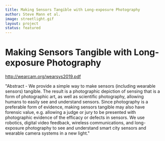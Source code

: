 ```yaml
---
title: Making Sensors Tangible with Long-exposure Photography  
author: Steve Mann et al.
image: streetlight.gif
layout: project 
status: featured
---
```

# Making Sensors Tangible with Long-exposure Photography  

<http://wearcam.org/wearsys2019.pdf>  

"Abstract - We provide a simple way to make sensors (including wearable sensors) tangible. The result is a photographic depiction of sensing that is a form of photographic art, as well as scientific photography, allowing humans to easily see and understand sensors. Since photography is a preferable form of evidence, making sensors tangible may also have forensic value, e.g. allowing a judge or jury to be presented with photographic evidence of the efficacy or defects in sensors. We use robotics, digital video feedback, wireless communications, and long-exposure photography to see and understand smart city sensors and wearable camera systems in a new light." 

